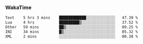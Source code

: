 ### WakaTime

<!--START_SECTION:waka-->

```txt
Text    5 hrs 3 mins    ████████████░░░░░░░░░░░░░   47.39 %
Lua     4 hrs           █████████▒░░░░░░░░░░░░░░░   37.52 %
Other   59 mins         ██▒░░░░░░░░░░░░░░░░░░░░░░   09.25 %
INI     34 mins         █▒░░░░░░░░░░░░░░░░░░░░░░░   05.32 %
XML     2 mins          ░░░░░░░░░░░░░░░░░░░░░░░░░   00.38 %
```

<!--END_SECTION:waka-->
